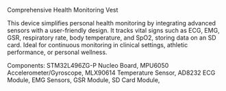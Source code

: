 Comprehensive Health Monitoring Vest

This device simplifies personal health monitoring by integrating advanced sensors with a user-friendly design. It tracks vital signs such as ECG, EMG, GSR, respiratory rate, body temperature, and SpO2, storing data on an SD card. Ideal for continuous monitoring in clinical settings, athletic performance, or personal wellness.

Components:
STM32L496ZG-P Nucleo Board, 
MPU6050 Accelerometer/Gyroscope, 
MLX90614 Temperature Sensor, 
AD8232 ECG Module, 
EMG Sensors, 
GSR Module, 
SD Card Module, 
